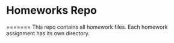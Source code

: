 Homeworks Repo
=======
=======
This repo contains all homework files. Each homework assignment has its own directory. 
